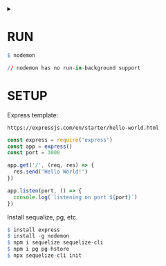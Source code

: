 <details><summary></summary>

0:21 --- 1st migration

</details>

# RUN 
```q
$ nodemon

// nodemon has no run-in-background support
```
# SETUP
Express template:

`https://expressjs.com/en/starter/hello-world.html`

```ts
const express = require('express')
const app = express()
const port = 3000

app.get('/', (req, res) => {
  res.send('Hello World!')
})

app.listen(port, () => {
  console.log(`listening on port ${port}`)
})
```
Install sequalize, pg, etc.
```q
$ install express
$ install -g nodemon
$ npm i sequelize sequelize-cli
$ npm i pg pg-hstore
$ npx sequelize-cli init
```
